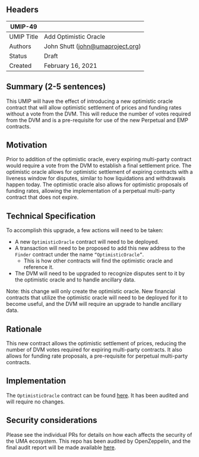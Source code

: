## Headers
| UMIP-49     |                                                                                                                                          |
|------------|------------------------------------------------------------------------------------------------------------------------------------------|
| UMIP Title | Add Optimistic Oracle              |
| Authors    | John Shutt (john@umaproject.org) |
| Status     | Draft                                                                                                                                    |
| Created    | February 16, 2021                                                                                                                           |

## Summary (2-5 sentences)
This UMIP will have the effect of introducing a new optimistic oracle contract that will allow optimistic settlement of prices and funding rates without a vote from the DVM. This will reduce the number of votes required from the DVM and is a pre-requisite for use of the new Perpetual and EMP contracts.

## Motivation
Prior to addition of the optimistic oracle, every expiring multi-party contract would require a vote from the DVM to establish a final settlement price. The optimistic oracle allows for optimistic settlement of expiring contracts with a liveness window for disputes, similar to how liquidations and withdrawals happen today. The optimistic oracle also allows for optimistic proposals of funding rates, allowing the implementation of a perpetual multi-party contract that does not expire.

## Technical Specification
To accomplish this upgrade, a few actions will need to be taken:
- A new `OptimisticOracle` contract will need to be deployed.
- A transaction will need to be proposed to add this new address to the `Finder` contract under the name `“OptimisticOracle”`.
	- This is how other contracts will find the optimistic oracle and reference it.
- The DVM will need to be upgraded to recognize disputes sent to it by the optimistic oracle and to handle ancillary data.

Note: this change will only create the optimistic oracle. New financial contracts that utilize the optimistic oracle will need to be deployed for it to become useful, and the DVM will require an upgrade to handle ancillary data.

## Rationale

This new contract allows the optimistic settlement of prices, reducing the number of DVM votes required for expiring multi-party contracts. It also allows for funding rate proposals, a pre-requisite for perpetual multi-party contracts.

## Implementation

The `OptimisticOracle` contract can be found [here](https://github.com/UMAprotocol/protocol/blob/master/core/contracts/common/implementation/OptimisticOracle.sol). It has been audited and will require no changes.

## Security considerations
Please see the individual PRs for details on how each affects the security of the UMA ecosystem. This repo has been audited by OpenZeppelin, and the final audit report will be made available [here](https://docs.umaproject.org/uma/index.html).
